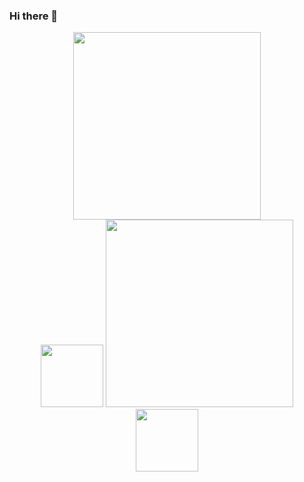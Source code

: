 ### Hi there 👋
<div id="hello" align="center">
  <img src="https://media.giphy.com/media/bcKmIWkUMCjVm/giphy.gif" width="300"/>
  </div>
<div id="header" align="center">
  <img src="https://media.giphy.com/media/O2oAJTVio7H6k9515N/giphy.gif" width="100"/>
  <img src="https://media.giphy.com/media/1gOac5P4twvE1NJtct/giphy.gif" width="300"/>
  <img src="https://media.giphy.com/media/jIRHDpqdCCaJTpO30c/giphy.gif" width="100"/>
</div>

